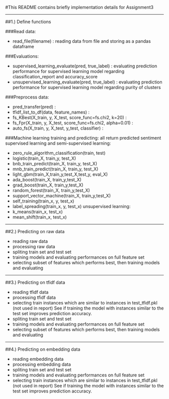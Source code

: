 #This README contains briefly implementation details for Assignment3


************************************************************************************
##1.) Define functions

###Read data:
- read_file(filename) : reading data from file and storing as a pandas dataframe

###Evaluations: 
- supervised_learning_evaluate(pred, true_label) : evaluating prediction performance for supervised learning model regarding classification_report and accuracy_score
- unsupervised_learning_evaluate(pred, true_label) : evaluating prediction performance for supervised learning model regarding purity of clusters

###Preprocess data:
- pred_transfer(pred) : 
- tfidf_list_to_df(data, feature_names) :
- fs_KBest(X_train, y, X_test, score_func=fs.chi2, k=20) :
- fs_Fpr(X_train, y, X_test, score_func=fs.chi2, alpha=0.01) :
- auto_fs(X_train, y, X_test, y_test, classifier) :

###Machine learning training and predicting: all return predicted sentiment
supervised learning and semi-supervised learning:
- zero_rule_algorithm_classification(train, test)
- logistic(train_X, train_y, test_X)
- bnb_train_predict(train_X, train_y, test_X)
- mnb_train_predict(train_X, train_y, test_X)
- light_gbm(train_X,train_y,test_X,test_y, eval_X)
- ada_boost(train_X, train_y,test_X)
- grad_boost(train_X, train_y,test_X)
- random_forest(train_X, train_y,test_X)
- support_vector_machine(train_X, train_y,test_X)
- self_training(train_x, y, test_x)
- label_spreading(train_x, y, test_x)
unsupervised learning:
- k_means(train_x, test_x)
- mean_shift(train_x, test_x)

************************************************************************************
##2.) Predicting on raw data

- reading raw data
- processing raw data
- spliting train set and test set
- training models and evaluating performances on full feature set
- selecting subset of features which performs best, then training models and evaluating


************************************************************************************
##3.) Predicting on tfidf data

- reading tfidf data
- processing tfidf data
- selecting train instances which are similar to instances in test_tfidf.pkl (not used in report)
    See if training the model with instances similar to the test set improves prediction accuracy.
- spliting train set and test set
- training models and evaluating performances on full feature set
- selecting subset of features which performs best, then training models and evaluating


************************************************************************************
##4.) Predicting on embedding data

- reading embedding data
- processing embedding data
- spliting train set and test set
- training models and evaluating performances on full feature set
- selecting train instances which are similar to instances in test_tfidf.pkl (not used in report)
    See if training the model with instances similar to the test set improves prediction accuracy.
